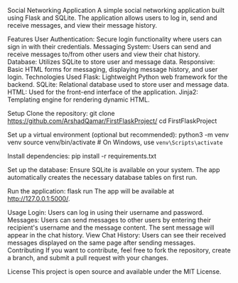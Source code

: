 Social Networking Application
A simple social networking application built using Flask and SQLite. The application allows users to log in, send and receive messages, and view their message history.

Features
User Authentication: Secure login functionality where users can sign in with their credentials.
Messaging System: Users can send and receive messages to/from other users and view their chat history.
Database: Utilizes SQLite to store user and message data.
Responsive: Basic HTML forms for messaging, displaying message history, and user login.
Technologies Used
Flask: Lightweight Python web framework for the backend.
SQLite: Relational database used to store user and message data.
HTML: Used for the front-end interface of the application.
Jinja2: Templating engine for rendering dynamic HTML.

Setup
Clone the repository:
git clone https://github.com/ArshadQamar/FirstFlaskProject/
cd FirstFlaskProject

Set up a virtual environment (optional but recommended):
python3 -m venv venv
source venv/bin/activate  # On Windows, use `venv\Scripts\activate`

Install dependencies:
pip install -r requirements.txt

Set up the database:
Ensure SQLite is available on your system.
The app automatically creates the necessary database tables on first run.

Run the application:
flask run
The app will be available at http://127.0.0.1:5000/.

Usage
Login: Users can log in using their username and password.
Messages: Users can send messages to other users by entering their recipient's username and the message content. The sent message will appear in the chat history.
View Chat History: Users can see their received messages displayed on the same page after sending messages.
Contributing
If you want to contribute, feel free to fork the repository, create a branch, and submit a pull request with your changes.

License
This project is open source and available under the MIT License.
